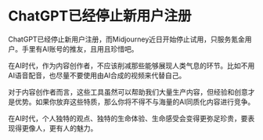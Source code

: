 

# ChatGPT已经停止新用户注册

ChatGPT已经停止新用户注册，而Midjourney近日开始停止试用，只服务氪金用户。手里有AI账号的推友，且用且珍惜吧。

在AI时代，作为内容创作者，不应该削减那些能够展现人类气息的环节。比如不用AI语音配音，也尽量不要使用由AI合成的视频来代替自己。

对于内容创作者而言，这些工具虽然可以帮助我们大量生产内容，但经验和创意才是优势。如果你放弃这些特质，那么你将不得不与海量的AI同质化内容进行竞争。

在AI时代，个人独特的观点、独特的生命体验、生命感受会变得更弥足珍贵，要表现得更像人，更有人的魅力。

